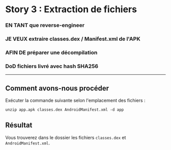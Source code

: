 # Story 3 : Extraction de fichiers

### EN TANT que reverse-engineer

### JE VEUX extraire classes.dex / Manifest.xml de l'APK

### AFIN DE préparer une décompilation

### DoD fichiers livré avec hash SHA256

---

## Comment avons-nous procéder

Exécuter la commande suivante selon l'emplacement des fichiers :

```
unzip app.apk classes.dex AndroidManifest.xml -d app
```

## Résultat

Vous trouverez dans le dossier les fichiers `classes.dex` et `AndroidManifest.xml`.